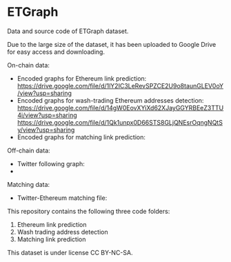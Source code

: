 # ETGraph
Data and source code of ETGraph dataset.

Due to the large size of the dataset, it has been uploaded to Google Drive for easy access and downloading.

On-chain data:
- Encoded graphs for Ethereum link prediction:
  https://drive.google.com/file/d/1lY2IC3LeRevSPZCE2U9o8taunGLEV0oY/view?usp=sharing 
- Encoded graphs for wash-trading Ethereum addresses detection: https://drive.google.com/file/d/14gW0EovXYiXd62XJayGGYRBEeZ3TTU4i/view?usp=sharing https://drive.google.com/file/d/1Qk1unpx0D66STS8GLjQNEsrOqngNQtSy/view?usp=sharing 
- Encoded graphs for matching link prediction:

Off-chain data: 
- Twitter following graph:
- 

Matching data:
- Twitter-Ethereum matching file: 

This repository contains the following three code folders:
1. Ethereum link prediction
2. Wash trading address detection
3. Matching link prediction

This dataset is under license CC BY-NC-SA.
